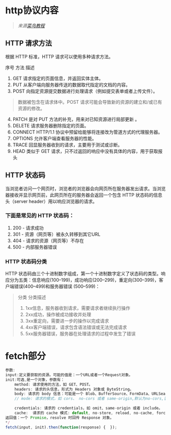 # http协议内容
>_来源[菜鸟教程](https://www.runoob.com/http/http-methods.html)_
## HTTP 请求方法
根据 HTTP 标准，HTTP 请求可以使用多种请求方法。

序号	方法	描述
1.	GET	请求指定的页面信息，并返回实体主体。
2.	PUT	从客户端向服务器传送的数据取代指定的文档的内容。
3.	POST	向指定资源提交数据进行处理请求（例如提交表单或者上传文件）。
>数据被包含在请求体中。POST 请求可能会导致新的资源的建立和/或已有资源的修改。
4.	PATCH	是对 PUT 方法的补充，用来对已知资源进行局部更新 。	
5.	DELETE	请求服务器删除指定的页面。
6.	CONNECT	HTTP/1.1 协议中预留给能够将连接改为管道方式的代理服务器。
7.	OPTIONS	允许客户端查看服务器的性能。
8.	TRACE	回显服务器收到的请求，主要用于测试或诊断。
9. HEAD	类似于 GET 请求，只不过返回的响应中没有具体的内容，用于获取报头

## HTTP 状态码
当浏览者访问一个网页时，浏览者的浏览器会向网页所在服务器发出请求。当浏览器接收并显示网页前，此网页所在的服务器会返回一个包含 HTTP 状态码的信息头（server header）用以响应浏览器的请求。

### 下面是常见的 HTTP 状态码：
1. 200 - 请求成功
2. 301 - 资源（网页等）被永久转移到其它URL
3. 404 - 请求的资源（网页等）不存在
4. 500 - 内部服务器错误

### HTTP 状态码分类
HTTP 状态码由三个十进制数字组成，第一个十进制数字定义了状态码的类型。响应分为五类：信息响应(100–199)，成功响应(200–299)，重定向(300–399)，客户端错误(400–499)和服务器错误 (500–599)：

>分类	分类描述
>1.	1xx信息，服务器收到请求，需要请求者继续执行操作
>2.	2xx成功，操作被成功接收并处理
>3.	3xx重定向，需要进一步的操作以完成请求
>4.	4xx客户端错误，请求包含语法错误或无法完成请求
>5.	5xx服务器错误，服务器在处理请求的过程中发生了错误

# fetch部分
```js
参数:
input:定义要获取的资源。可能的值是：一个URL或者一个Request对象。
init:可选,是一个对象，参数有：
	method: 请求使用的方法，如 GET、POST。
	headers: 请求的头信息，形式为 Headers 对象或 ByteString。
	body: 请求的 body 信息：可能是一个 Blob、BufferSource、FormData、URLSearchParams 或者 USVString 对象。注意 GET 或 HEAD 方法的请求不能包含 body 信息。
	// mode: 请求的模式，如 cors、 no-cors 或者 same-origin,默认为no-cors,该模式允许来自 CDN 的脚本、其他域的图片和其他一些跨域资源，但是首先有个前提条件，就是请求的 method 只能是HEAD、GET 或 POST。此外，如果 ServiceWorkers 拦截了这些请求，它不能随意添加或者修改除这些之外 Header 属性。第三，JS 不能访问 Response 对象中的任何属性，这确保了跨域时 ServiceWorkers 的安全和隐私信息泄漏问题。cors模式允许跨域请求,same-origin模式对于跨域的请求，将返回一个 error，这样确保所有的请求遵守同源策略。
	
	credentials: 请求的 credentials，如 omit、same-origin 或者 include。
	cache:  请求的 cache 模式: default, no-store, reload, no-cache, force-cache, or only-if-cached.
返回值：一个 Promise，resolve 时回传 Response 对象。
*/
fetch(input, init).then(function(response) {  });
```